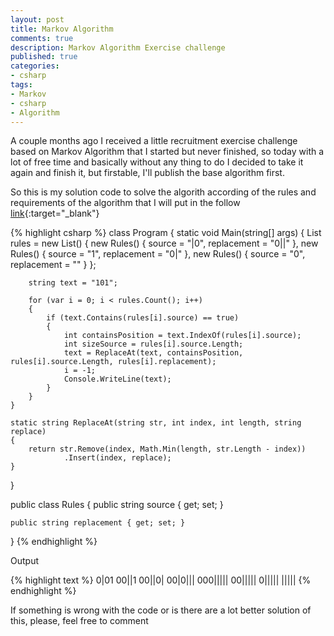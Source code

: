 ```yaml
---
layout: post
title: Markov Algorithm
comments: true
description: Markov Algorithm Exercise challenge
published: true
categories:
- csharp
tags:
- Markov
- csharp
- Algorithm
---
```


A couple months ago I received a little recruitment exercise challenge based on Markov Algorithm that I started but never finished, so today with a lot of free time and basically without any thing to do I decided to take it again and finish it, but firstable, I'll publish the base algorithm first.

So this is my solution code to solve the algorith according of the rules and requirements of the algorithm that I will put in the follow [link](https://en.wikipedia.org/wiki/Markov_algorithm){:target="_blank"}


{% highlight csharp %} 
class Program
{
    static void Main(string[] args)
    {
        List<Rules> rules = new List<Rules>()
        {
            new Rules() { source = "|0", replacement = "0||" },
            new Rules() { source = "1", replacement = "0|" },
            new Rules() { source = "0", replacement = "" }
        };

        string text = "101";
        
        for (var i = 0; i < rules.Count(); i++)
        {
            if (text.Contains(rules[i].source) == true)
            {
                int containsPosition = text.IndexOf(rules[i].source);
                int sizeSource = rules[i].source.Length;
                text = ReplaceAt(text, containsPosition, rules[i].source.Length, rules[i].replacement);
                i = -1;
                Console.WriteLine(text);
            }             
        }         
    }

    static string ReplaceAt(string str, int index, int length, string replace)
    {
        return str.Remove(index, Math.Min(length, str.Length - index))
                .Insert(index, replace);
    }
}

public class Rules
{
    public string source { get; set; }

    public string replacement { get; set; }
}
{% endhighlight %}

Output

{% highlight text %} 
0|01
00||1
00||0|
00|0|||
000|||||
00|||||
0|||||
|||||
{% endhighlight %}


If something is wrong with the code or is there are a lot better solution of this, please, feel free to comment

